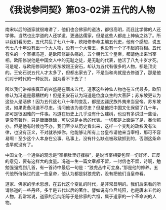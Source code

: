 # 《我说参同契》第03-02讲 五代的人物

------

南宋以后的道家就很难讲了，他们也会佛家的道法，都很高明，而且比学佛的人还学佛。当然也比学道的人还学道，更通达儒家，但是这些人都走上神仙之路了。所以我们看历史，五代共乱了七八十年，欧阳修奉命主编五代史，他有个感想，说五代七八十年没有出一个大人物，没有一个大帝王，也没有一个了不起的将相。五代有名的一个宰相冯道，是欧阳修最头痛的，五个朝代五个皇帝，都请他出来当宰相。欧阳修说他是中国文人中的无耻之徒，是无耻的代表，他活了八九十岁才死。可是呢，与欧阳修同时的苏东坡跟王安石，却认为五代有很多的人物，都是顶尖的。王安石说五代人才太多了，但都出家去了，不是当和尚就是去修道了，那是他们对于时代的一种反抗，因为看不下去了！

所以我们讲禅宗真正的兴盛是在唐末五代，道家这些神仙人物也在五代最多。欧阳修认为冯道是最糟糕的！但是王安石认为冯道是位度众生的大菩萨；苏东坡更认为这些人是活佛！因为五代这七八十年的变乱，都是边疆民族外夷来当皇帝。苏东坡说，如果责备冯道不尽忠，请问他该为谁尽忠？但是他把中国文化保留了几十年，那可是很困难的一件事。冯道在历史上几乎没有什么建树，也没有多讲过一些话，更没有著作，只是庸庸碌碌，可以说是乡愿的代表。一切都是上面讲了是，奉命照办。但是他有时候也不办，我们至少从历史看出来，这样一个变乱的政权没有法律，也没有正义，不对就杀掉你。他能够让所有上台皇帝请他来当宰相，那可不容易啊！至少这个人本身在公事、私事上，没有什么缺点被政敌抓到的，否则这条命也早就没有了。

中国文化一个通俗的观念是“宰相肚里好撑船”，是说当宰相要包容一切好坏、正反的意见，要有这样大的度量。冯道一生一篇文章都不留，一封信也不留，诗啊，勉勉强强找到几首，有一首诗中最后一句是：“狼虎丛中可立身。”那是他的修养。五代他所侍候过的这一些皇帝，他认为都是豺狼虎豹，没有把他们当皇帝看。

道家、佛家的学术思想，在五代这个变乱的时代，是非常昌明的。我们后来看的所谓修道的一些丹经，多半是五代以后的著作。譬如说有位吕纯阳，也是唐末五代的人物，我常常说，道家的吕纯阳等于是佛家的六祖，属于道家的一个革命派的人物。